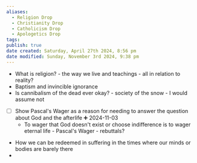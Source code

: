 ```yaml
---
aliases:
  - Religion Drop
  - Christianity Drop
  - Catholicism Drop
  - Apologetics Drop
tags: 
publish: true
date created: Saturday, April 27th 2024, 8:56 pm
date modified: Sunday, November 3rd 2024, 9:38 pm
---
```


- What is religion? - the way we live and teachings - all in relation to reality?
- Baptism and invincible ignorance
- Is cannibalism of the dead ever okay? - society of the snow - I would assume not
- [ ] Show Pascal's Wager as a reason for needing to answer the question about God and the afterlife ➕ 2024-11-03
	- To wager that God doesn't exist or choose indifference is to wager eternal life - Pascal's Wager - rebuttals?
- How we can be redeemed in suffering in the times where our minds or bodies are barely there
- 